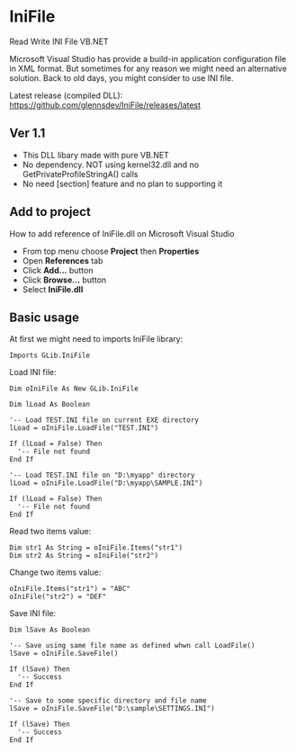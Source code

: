 # IniFile
Read Write INI File VB.NET

Microsoft Visual Studio has provide a build-in application configuration file in XML format. But sometimes for any reason we might need an alternative solution. Back to old days, you might consider to use INI file.

Latest release (compiled DLL): https://github.com/glennsdev/IniFile/releases/latest

## Ver 1.1

- This DLL libary made with pure VB.NET
- No dependency. NOT using kernel32.dll and no GetPrivateProfileStringA() calls
- No need [section] feature and no plan to supporting it 

## Add to project

How to add reference of IniFile.dll on Microsoft Visual Studio

- From top menu choose **Project** then **Properties**
- Open **References** tab
- Click **Add...** button
- Click **Browse...** button 
- Select **IniFile.dll**

## Basic usage

At first we might need to imports IniFile library:
```vb.net
Imports GLib.IniFile
```

Load INI file:
```vb.net
Dim oIniFile As New GLib.IniFile

Dim lLoad As Boolean 

'-- Load TEST.INI file on current EXE directory
lLoad = oIniFile.LoadFile("TEST.INI")

If (lLoad = False) Then
  '-- File not found
End If

'-- Load TEST.INI file on "D:\myapp" directory
lLoad = oIniFile.LoadFile("D:\myapp\SAMPLE.INI")

If (lLoad = False) Then
  '-- File not found
End If
```

Read two items value:
```vb.net
Dim str1 As String = oIniFile.Items("str1")
Dim str2 As String = oIniFile("str2")
```

Change two items value:
```vb.net
oIniFile.Items("str1") = "ABC"
oIniFile("str2") = "DEF"
```

Save INI file:
```vb.net
Dim lSave As Boolean 

'-- Save using same file name as defined whwn call LoadFile()
lSave = oIniFile.SaveFile()

If (lSave) Then
  '-- Success
End If

'-- Save to some specific directory and file name
lSave = oIniFile.SaveFile("D:\sample\SETTINGS.INI")

If (lSave) Then
  '-- Success
End If
```
